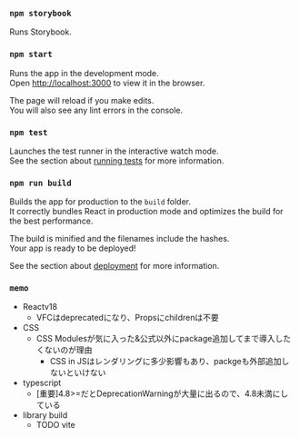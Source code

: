 ### `npm storybook`

Runs Storybook.

### `npm start`

Runs the app in the development mode.\
Open [http://localhost:3000](http://localhost:3000) to view it in the browser.

The page will reload if you make edits.\
You will also see any lint errors in the console.

### `npm test`

Launches the test runner in the interactive watch mode.\
See the section about [running tests](https://facebook.github.io/create-react-app/docs/running-tests) for more information.

### `npm run build`

Builds the app for production to the `build` folder.\
It correctly bundles React in production mode and optimizes the build for the best performance.

The build is minified and the filenames include the hashes.\
Your app is ready to be deployed!

See the section about [deployment](https://facebook.github.io/create-react-app/docs/deployment) for more information.

### `memo`

- Reactv18
  - VFCはdeprecatedになり、Propsにchildrenは不要
- CSS
  - CSS Modulesが気に入った&公式以外にpackage追加してまで導入したくないのが理由
    - CSS in JSはレンダリングに多少影響もあり、packgeも外部追加しないといけない
- typescript
  - [重要]4.8>=だとDeprecationWarningが大量に出るので、4.8未満にしている
- library build
  - TODO vite